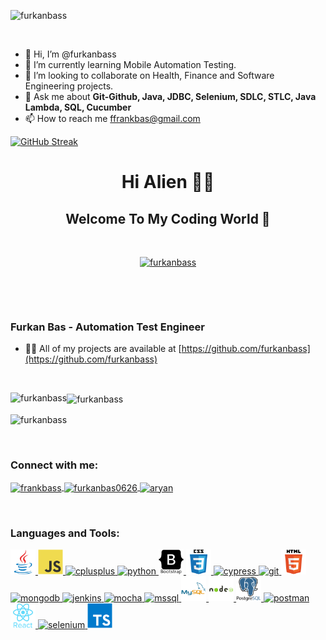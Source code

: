 <p align="left"> <img src="https://komarev.com/ghpvc/?username=furkanbass&label=Profile%20views&color=0e75b6&style=flat" alt="furkanbass" /> </p>
<p> &nbsp; </p>

- 👋 Hi, I’m @furkanbass
- 🌱 I’m currently learning Mobile Automation Testing.
- 💞️ I’m looking to collaborate on Health, Finance and Software Engineering projects.
- 💬 Ask me about **Git-Github, Java, JDBC, Selenium, SDLC, STLC, Java Lambda, SQL, Cucumber**
- 📫 How to reach me ffrankbas@gmail.com

<!---
furkanbass/furkanbass is a ✨ special ✨ repository because its `README.md` (this file) appears on your GitHub profile.
You can click the Preview link to take a look at your changes.
--->

[![GitHub Streak](https://github-readme-streak-stats.herokuapp.com?user=furkanbass&theme=dark&date_format=M%20j%5B%2C%20Y%5D)](https://git.io/streak-stats)




<h1 align="center"> Hi Alien 👨‍💻 </h1>
<h2 align="center"> Welcome To My Coding World 🙌 </h2>
<p> &nbsp; </p>
<!-- ## My Vector Snake eating my contribution graph &nbsp;&nbsp;  🌱&nbsp; 👾 
![snake gif](https://github.com/furkanbass/furkanbass/blob/output/github-contribution-grid-snake.gif)
-->







<p align="center"> <a href="https://github.com/ryo-ma/github-profile-trophy"><img src="https://github-profile-trophy.vercel.app/?username=furkanbass" alt="furkanbass" /></a> </p>

<p> &nbsp; </p> 
<p> &nbsp; </p>

<p align="justify"> <h3>       Furkan Bas - Automation Test Engineer </h3> </p>
<p align="justify">   </p>





- 👨‍💻 All of my projects are available at [https://github.com/furkanbass](https://github.com/furkanbass)
<p> &nbsp; </p>








<p><img align="left" src="https://github-readme-stats.vercel.app/api/top-langs?username=furkanbass&show_icons=true&locale=en&layout=compact" alt="furkanbass" /></p>


<p><img align="center" src="https://github-readme-streak-stats.herokuapp.com/?user=furkanbass&" alt="furkanbass" /></p>

<span> </span>
<p><img align="center" src="https://github-readme-stats.vercel.app/api?username=furkanbass&show_icons=true&locale=en" alt="furkanbass" /></p>

<p> &nbsp; </p>





<h3 align="left">Connect with me:</h3>
<p align="left">
<a href="https://linkedin.com/in/frankbass" target="blank"><img align="center" src="https://raw.githubusercontent.com/rahuldkjain/github-profile-readme-generator/master/src/images/icons/Social/linked-in-alt.svg" alt="frankbass" height="30" width="40" </a>
	<a href ="https://www.hackerrank.com/furkanbas0626" target="blank"><img align="center" src="https://raw.githubusercontent.com/rahuldkjain/github-profile-readme-generator/master/src/images/icons/Social/hackerrank.svg" alt="furkanbas0626" height="30" width="40"</a>
		<a href="https://leetcode.com/happy819/" target="blank"><img align="center" src="https://raw.githubusercontent.com/rahuldkjain/github-profile-readme-generator/master/src/images/icons/Social/leet-code.svg" alt="aryan" height="30" width="40" /></a>
</p>
<p> &nbsp; </p>  <span> </span>


<h3 align="left">Languages and Tools:</h3>
<p align="left"> 
	<a href="https://www.java.com" target="_blank" rel="noreferrer"> 
			<img src="https://raw.githubusercontent.com/devicons/devicon/master/icons/java/java-original.svg" alt="java" width="40" height="40"/> 
		</a> 
	<a href="https://developer.mozilla.org/en-US/docs/Web/JavaScript" target="_blank" rel="noreferrer"> 
			<img src="https://raw.githubusercontent.com/devicons/devicon/master/icons/javascript/javascript-original.svg" alt="javascript" width="40" height="40"/> 
		</a> 
	  <a href="https://www.w3schools.com/cpp/" target="_blank" rel="noreferrer"> <img src="https://user-images.githubusercontent.com/25181517/192106073-90fffafe-3562-4ff9-a37e-c77a2da0ff58.png" alt="cplusplus" width="40" height="40"/> </a> 
  <a href="https://www.python.org" target="_blank" rel="noreferrer"> <img src="https://user-images.githubusercontent.com/25181517/183423507-c056a6f9-1ba8-4312-a350-19bcbc5a8697.png" alt="python" width="40" height="40"/> </a> 
	<a href="https://getbootstrap.com" target="_blank" rel="noreferrer"> 
		<img src="https://raw.githubusercontent.com/devicons/devicon/master/icons/bootstrap/bootstrap-plain-wordmark.svg" alt="bootstrap" width="40" height="40"/> 
	</a> 
	<a href="https://www.w3schools.com/css/" target="_blank" rel="noreferrer"> 
		<img src="https://raw.githubusercontent.com/devicons/devicon/master/icons/css3/css3-original-wordmark.svg" alt="css3" width="40" height="40"/> 
	</a> 
	<a href="https://www.cypress.io" target="_blank" rel="noreferrer"> 
		<img src="https://raw.githubusercontent.com/simple-icons/simple-icons/6e46ec1fc23b60c8fd0d2f2ff46db82e16dbd75f/icons/cypress.svg" alt="cypress" width="40" height="40"/> 
	</a> 
	<a href="https://git-scm.com/" target="_blank" rel="noreferrer"> 
		<img src="https://www.vectorlogo.zone/logos/git-scm/git-scm-icon.svg" alt="git" width="40" height="40"/> </a> 
		<a href="https://www.w3.org/html/" target="_blank" rel="noreferrer"> 
			<img src="https://raw.githubusercontent.com/devicons/devicon/master/icons/html5/html5-original-wordmark.svg" alt="html5" width="40" height="40"/> 
		</a> 
		  <a href="https://www.mongodb.com/" target="_blank" rel="noreferrer"> <img src="https://user-images.githubusercontent.com/25181517/182884177-d48a8579-2cd0-447a-b9a6-ffc7cb02560e.png" alt="mongodb" width="40" height="40"/> </a> 
		<a href="https://www.jenkins.io" target="_blank" rel="noreferrer"> 
			<img src="https://www.vectorlogo.zone/logos/jenkins/jenkins-icon.svg" alt="jenkins" width="40" height="40"/> 
		</a> 
		<a href="https://mochajs.org" target="_blank" rel="noreferrer"> 
			<img src="https://www.vectorlogo.zone/logos/mochajs/mochajs-icon.svg" alt="mocha" width="40" height="40"/> 
		</a> 
		<a href="https://www.microsoft.com/en-us/sql-server" target="_blank" rel="noreferrer"> 
			<img src="https://www.svgrepo.com/show/303229/microsoft-sql-server-logo.svg" alt="mssql" width="40" height="40"/> 
		</a> 
		<a href="https://www.mysql.com/" target="_blank" rel="noreferrer"> 
			<img src="https://raw.githubusercontent.com/devicons/devicon/master/icons/mysql/mysql-original-wordmark.svg" alt="mysql" width="40" height="40"/> 
		</a> 
		<a href="https://nodejs.org" target="_blank" rel="noreferrer"> 
			<img src="https://raw.githubusercontent.com/devicons/devicon/master/icons/nodejs/nodejs-original-wordmark.svg" alt="nodejs" width="40" height="40"/> 
		</a> 
		<a href="https://www.postgresql.org" target="_blank" rel="noreferrer"> 
			<img src="https://raw.githubusercontent.com/devicons/devicon/master/icons/postgresql/postgresql-original-wordmark.svg" alt="postgresql" width="40" height="40"/> 
		</a> 
		<a href="https://postman.com" target="_blank" rel="noreferrer"> 
			<img src="https://www.vectorlogo.zone/logos/getpostman/getpostman-icon.svg" alt="postman" width="40" height="40"/> 
		</a> 
		<a href="https://reactjs.org/" target="_blank" rel="noreferrer"> 
			<img src="https://raw.githubusercontent.com/devicons/devicon/master/icons/react/react-original-wordmark.svg" alt="react" width="40" height="40"/> 
		</a> 
		<a href="https://www.selenium.dev" target="_blank" rel="noreferrer"> 
			<img src="https://raw.githubusercontent.com/detain/svg-logos/780f25886640cef088af994181646db2f6b1a3f8/svg/selenium-logo.svg" alt="selenium" width="40" height="40"/> 
		</a> 
		<a href="https://www.typescriptlang.org/" target="_blank" rel="noreferrer"> 
			<img src="https://raw.githubusercontent.com/devicons/devicon/master/icons/typescript/typescript-original.svg" alt="typescript" width="40" height="40"/> 
		</a> 
</p>
<p> &nbsp; </p>



